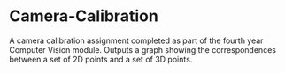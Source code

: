 # Camera-Calibration
A camera calibration assignment completed as part of the fourth year Computer Vision module. Outputs a graph showing the correspondences between a set of 2D points and a set of 3D points.

